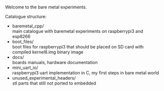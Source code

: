 Welcome to the bare metal experiments. 

Catalogue structure:
- baremetal_cpp/   
main catalogue with baremetal experiments on raspberrypi3 and esp8266
- boot_files/  
boot files for raspberrypi3 that should be placed on SD card with compiled kernel8.img binary image
- docs/  
boards manuals, hardware documentation
- mini_uart_io/  
raspberrypi3 uart implementation in C, my first steps in bare metal world
- unused_experimental_headers/  
stl parts that still not ported to embedded
